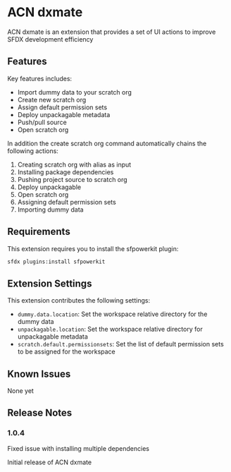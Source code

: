 # ACN dxmate

ACN dxmate is an extension that provides a set of UI actions to improve SFDX development efficiency

## Features

Key features includes:
- Import dummy data to your scratch org
- Create new scratch org
- Assign default permission sets
- Deploy unpackagable metadata
- Push/pull source
- Open scratch org

In addition the create scratch org command automatically chains the following actions:
1. Creating scratch org with alias as input
2. Installing package dependencies
3. Pushing project source to scratch org
4. Deploy unpackagable
5. Open scratch org
6. Assigning default permission sets
7. Importing dummy data

## Requirements

This extension requires you to install the sfpowerkit plugin:
```bash
sfdx plugins:install sfpowerkit
```

## Extension Settings

This extension contributes the following settings:

* `dummy.data.location`: Set the workspace relative directory for the dummy data
* `unpackagable.location`: Set the workspace relative directory for unpackagable metadata
* `scratch.default.permissionsets`: Set the list of default permission sets to be assigned for the workspace

## Known Issues

None yet

## Release Notes

### 1.0.4
Fixed issue with installing multiple dependencies

Initial release of ACN dxmate
